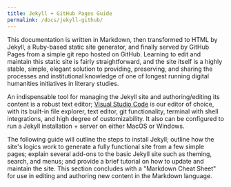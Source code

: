```yaml
---
title: Jekyll + GitHub Pages Guide
permalink: /docs/jekyll-github/
---
```


This documentation is written in Markdown, then transformed to HTML by Jekyll, a Ruby-based static site generator, and finally served by GitHub Pages from a simple git repo hosted on GitHub. Learning to edit and maintain this static site is fairly straightforward, and the site itself is a highly stable, simple, elegant solution to providing, preserving, and sharing the processes and institutional knowledge of one of longest running digital humanities initiatives in literary studies.

An indispensable tool for managing the Jekyll site and authoring/editing its content is a robust text editor; [Visual Studio Code](https://code.visualstudio.com/) is our editor of choice, with its built-in file explorer, text editor, git functionality, terminal with shell integrations, and high degree of customizability. It also can be configured to run a Jekyll installation + server on either MacOS or Windows.

The following guide will outline the steps to install Jekyll; outline how the site's logics work to generate a fully functional site from a few simple pages; explain several add-ons to the basic Jekyll site such as theming, search, and menus; and provide a brief tutorial on how to update and maintain the site. This section concludes with a "Markdown Cheat Sheet" for use in editing and authoring new content in the Markdown language.
